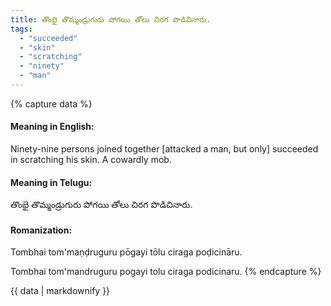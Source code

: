 ```yaml
---
title: తొంభై తొమ్మండ్రుగురు పోగయి తోలు చిరగ పొడిచినారు.
tags:
  - "succeeded"
  - "skin"
  - "scratching"
  - "ninety"
  - "man"
---
```


{% capture data %}
#### Meaning in English:
Ninety-nine persons joined together [attacked a man, but only] succeeded in scratching his skin.
A cowardly mob.

#### Meaning in Telugu:
తొంభై తొమ్మండ్రుగురు పోగయి తోలు చిరగ పొడిచినారు.

#### Romanization:
Tombhai tom'maṇḍruguru pōgayi tōlu ciraga poḍicināru.

Tombhai tom'mandruguru pogayi tolu ciraga podicinaru.
{% endcapture %}

{{ data | markdownify }}

